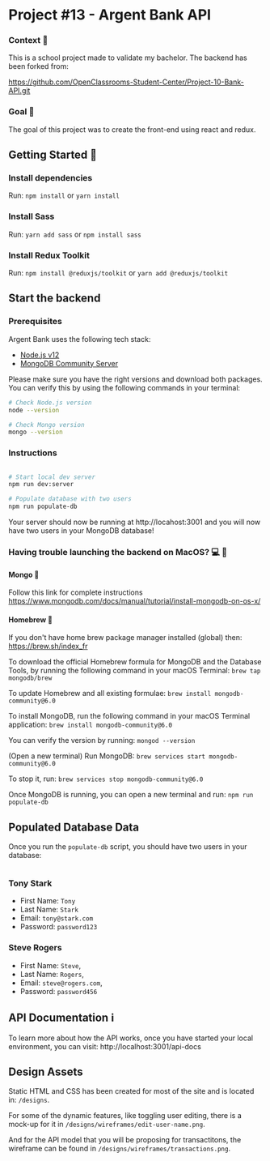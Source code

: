 # Project #13 - Argent Bank API

### Context 🤔

This is a school project made to validate my bachelor.
The backend has been forked from:

https://github.com/OpenClassrooms-Student-Center/Project-10-Bank-API.git

### Goal 🎯

The goal of this project was to create the front-end using react and redux.

## Getting Started 🚦

### Install dependencies

Run: `npm install` or `yarn install`

### Install Sass

Run: `yarn add sass` or `npm install sass`

### Install Redux Toolkit

Run: `npm install @reduxjs/toolkit` or `yarn add @reduxjs/toolkit`

## Start the backend

### Prerequisites

Argent Bank uses the following tech stack:

- [Node.js v12](https://nodejs.org/en/)
- [MongoDB Community Server](https://www.mongodb.com/try/download/community)

Please make sure you have the right versions and download both packages. You can verify this by using the following commands in your terminal:

```bash
# Check Node.js version
node --version

# Check Mongo version
mongo --version
```

### Instructions

```bash

# Start local dev server
npm run dev:server

# Populate database with two users
npm run populate-db
```

Your server should now be running at http://locahost:3001 and you will now have two users in your MongoDB database!

### Having trouble launching the backend on MacOS? 💻 

#### Mongo 🌱

Follow this link for complete instructions https://www.mongodb.com/docs/manual/tutorial/install-mongodb-on-os-x/

#### Homebrew 🍺

If you don't have home brew package manager installed (global) then: https://brew.sh/index_fr

To download the official Homebrew formula for MongoDB and the Database Tools, by running the following command in your macOS Terminal:
`brew tap mongodb/brew`

To update Homebrew and all existing formulae:
`brew install mongodb-community@6.0`

To install MongoDB, run the following command in your macOS Terminal application:
`brew install mongodb-community@6.0`

You can verify the version by running: `mongod --version`

(Open a new terminal) Run MongoDB: `brew services start mongodb-community@6.0`

To stop it, run: `brew services stop mongodb-community@6.0`

Once MongoDB is running, you can open a new terminal and run:
`npm run populate-db`

## Populated Database Data

Once you run the `populate-db` script, you should have two users in your database:

```

```

### Tony Stark

- First Name: `Tony`
- Last Name: `Stark`
- Email: `tony@stark.com`
- Password: `password123`

### Steve Rogers

- First Name: `Steve`,
- Last Name: `Rogers`,
- Email: `steve@rogers.com`,
- Password: `password456`

## API Documentation ℹ️

To learn more about how the API works, once you have started your local environment, you can visit: http://localhost:3001/api-docs

## Design Assets

Static HTML and CSS has been created for most of the site and is located in: `/designs`.

For some of the dynamic features, like toggling user editing, there is a mock-up for it in `/designs/wireframes/edit-user-name.png`.

And for the API model that you will be proposing for transactitons, the wireframe can be found in `/designs/wireframes/transactions.png`.
